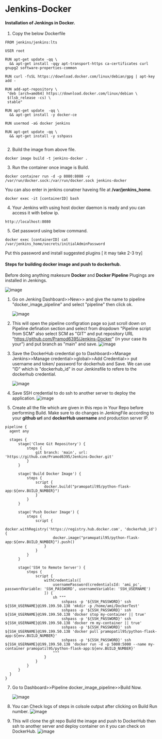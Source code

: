 # Jenkins-Docker

#### Installation of Jenkings in Docker.
 1. Copy the below Dockerfile
 ```
FROM jenkins/jenkins:lts

USER root

RUN apt-get update -qq \
   && apt-get install -qqy apt-transport-https ca-certificates curl gnupg2 software-properties-common 

RUN curl -fsSL https://download.docker.com/linux/debian/gpg | apt-key add -

RUN add-apt-repository \
  "deb [arch=amd64] https://download.docker.com/linux/debian \
  $(lsb_release -cs) \
  stable"

RUN apt-get update  -qq \
   && apt-get install -y docker-ce

RUN usermod -aG docker jenkins

RUN apt-get update -qq \
   && apt-get install -y sshpass


```
2. Build the image from above file.
```
docker image build -t jenkins-docker .
```
3. Run the container once image is Build.
```
docker container run -d -p 8080:8080 -v /var/run/docker.sock:/var/run/docker.sock jenkins-docker 
```
  You can also enter in jenkins conatner haveing file at **/var/jenkins_home**.
```
docker exec -it [containerID] bash
```
4. Your Jenkins with using host docker daemon is ready and you can access it with below ip.
```
http://localhost:8080
```
5. Get password using below command.
```
docker exec [containerID] cat /var/jenkins_home/secrets/initialAdminPassword
```
Put this password and install suggested plugins [ it may take 2-3 try]

#### Steps for building docker image and push to dockerhub.

Before doing anything makesure **Docker** and **Docker Pipeline** Plugings are installed in Jenkings.

   ![image](https://github.com/Pramod6395/Jenkins-Docker/assets/73251890/0a61b4e6-1708-4ad1-ade6-74e02438c402)


1. Go on Jenking Dashboard>>New>> and give the name to pipeline "docker_image_pipeline" and select "pipeline" then click ok.

    ![image](https://github.com/Pramod6395/Jenkins-Docker/assets/73251890/f23f2f28-2d1d-43f4-82a1-e0e6080f58a2)

2. This will open the pipeline configration page so just scroll down on Pipeline defination section and select from dropdown "Pipeline script from SCM"
   also select SCM as "GIT" and put repository URL "https://github.com/Pramod6395/Jenkins-Docker" (in your case its your") and put branch as "main" and save.
    ![image](https://github.com/Pramod6395/Jenkins-Docker/assets/73251890/89e041fd-d8c9-4058-9426-f4f860a22f7e)

3. Save the DockerHub credential go to Dashboard>>Manage Jenkins>>Manage credential>>global>>Add Credential>> put username and token/ password for dockerhub and Save.
   We can use "ID" which is "dockerhub_id" in our Jenkinsfile to refere to the dockerhub credential.

   ![image](https://github.com/Pramod6395/Jenkins-Docker/assets/73251890/022dfe44-f726-48a8-9ef2-bd7a91cde9a3)
   
4. Save SSH credential to do ssh to another server to deploy the application.
    ![image](https://github.com/Pramod6395/Jenkins-Docker/assets/73251890/0895f98d-84f7-43f3-a955-e54238abd01b)


5. Create all the file which are given in this repo in Your Repo before performing Build.
   Make sure to do changes in JenkingFile according to your **github url** and **dockerHub username** and production server IP.
   
  ```
  pipeline {
    agent any

    stages {
        stage('Clone Git Repository') {
            steps {
                git branch: 'main', url: 'https://github.com/Pramod6395/Jenkins-Docker.git'
            }
        }

        stage('Build Docker Image') {
            steps {
                script {
                    docker.build("pramopatil95/python-flask-app:${env.BUILD_NUMBER}")
                }
            }
        }

        stage('Push Docker Image') {
            steps {
                script {
                    docker.withRegistry('https://registry.hub.docker.com', 'dockerhub_id') {
                        docker.image("pramopatil95/python-flask-app:${env.BUILD_NUMBER}").push()
                    }
                }
            }
        }

        stage('SSH to Remote Server') {
            steps {
                script {
                    withCredentials([
                        usernamePassword(credentialsId: 'ami_pc', passwordVariable: 'SSH_PASSWORD', usernameVariable: 'SSH_USERNAME')
                    ]) {
                        sh """
                            sshpass -p '${SSH_PASSWORD}' ssh ${SSH_USERNAME}@199.199.50.138 'mkdir -p /home/ami/DockerTest'
                            sshpass -p '${SSH_PASSWORD}' ssh ${SSH_USERNAME}@199.199.50.138 'docker stop my-container || true'
                            sshpass -p '${SSH_PASSWORD}' ssh ${SSH_USERNAME}@199.199.50.138 'docker rm my-container || true'
                            sshpass -p '${SSH_PASSWORD}' ssh ${SSH_USERNAME}@199.199.50.138 'docker pull pramopatil95/python-flask-app:${env.BUILD_NUMBER}'
                            sshpass -p '${SSH_PASSWORD}' ssh ${SSH_USERNAME}@199.199.50.138 'docker run -d -p 5000:5000 --name my-container pramopatil95/python-flask-app:${env.BUILD_NUMBER}'
                        """
                    }
                }
            }
        }
    }
}
```
7. Go to Dashboard>>Pipeline docker_image_pipeline>>Build Now.

   ![image](https://github.com/Pramod6395/Jenkins-Docker/assets/73251890/3be26d54-d600-42c2-ad7a-925034035dbb)
   
7. You can Check logs of steps in colsole output after clicking on Build Run number.
   ![image](https://github.com/Pramod6395/Jenkins-Docker/assets/73251890/ede7ab73-6e3f-4f1e-9203-95d6bc590401)

8. This will clone the git repo Build the image and push to DockerHub then ssh to another server and deploy container on it you can check on DockerHub.
  ![image](https://github.com/Pramod6395/Jenkins-Docker/assets/73251890/8881d6c8-5a5e-4988-937d-df0f157f4db0)
